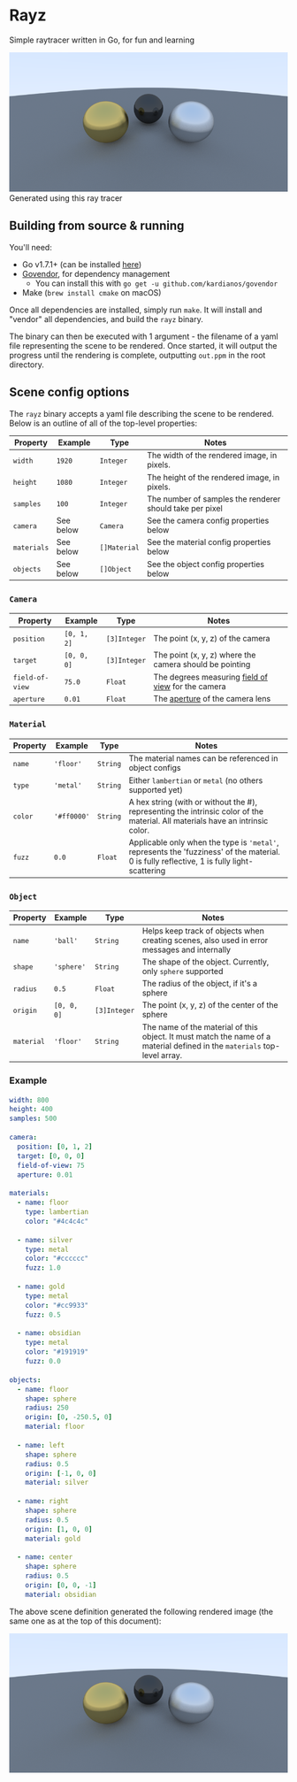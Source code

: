 # Rayz
Simple raytracer written in Go, for fun and learning

![render](https://raw.githubusercontent.com/KenGorab/raytracer-go/master/examples/three-metal-balls/out.png)
Generated using this ray tracer

## Building from source & running
You'll need:

  - Go v1.7.1+ (can be installed [here](https://golang.org/dl/))
  - [Govendor](https://github.com/kardianos/govendor), for dependency management
    - You can install this with `go get -u github.com/kardianos/govendor`
  - Make (`brew install cmake` on macOS)

Once all dependencies are installed, simply run `make`. It will install and "vendor" all dependencies, and build the `rayz` binary.

The binary can then be executed with 1 argument - the filename of a yaml file representing the scene to be rendered. Once started, it will output the progress until the rendering is complete, outputting `out.ppm` in the root directory.

## Scene config options
The `rayz` binary accepts a yaml file describing the scene to be rendered. Below is an outline of all of the top-level properties:

| Property     | Example   | Type          | Notes                                                      |
|---           |---        |---            |---                                                         |
| `width`      | `1920`    | `Integer`     | The width of the rendered image, in pixels.                |
| `height`     | `1080`    | `Integer`     | The height of the rendered image, in pixels.               |
| `samples`    | `100`     | `Integer`     | The number of samples the renderer should take per pixel   |
| `camera`     | See below | `Camera`      | See the camera config properties below                     |
| `materials`  | See below | `[]Material`  | See the material config properties below                   |
| `objects`    | See below | `[]Object`    | See the object config properties below                     |

### `Camera`

| Property        | Example     | Type         | Notes                                                   |
|---              |---          |---           |---                                                      |
| `position`      | `[0, 1, 2]` | `[3]Integer` | The point (x, y, z) of the camera                       |
| `target`        | `[0, 0, 0]` | `[3]Integer` | The point (x, y, z) where the camera should be pointing |
| `field-of-view` | `75.0`      | `Float`      | The degrees measuring [field of view](https://en.wikipedia.org/wiki/Field_of_view) for the camera |
| `aperture`      | `0.01`      | `Float`      | The [aperture](https://en.wikipedia.org/wiki/Aperture) of the camera lens |

### `Material`

| Property | Example     | Type     | Notes                                                    |
|---       |---          |---       |---                                                       |
| `name`   | `'floor'`   | `String` | The material names can be referenced in object configs   |
| `type`   | `'metal'`   | `String` | Either `lambertian` or `metal` (no others supported yet) |
| `color`  | `'#ff0000'` | `String` | A hex string (with or without the #), representing the intrinsic color of the material. All materials have an intrinsic color. |
| `fuzz`   | `0.0`       | `Float`  | Applicable only when the type is `'metal'`, represents the 'fuzziness' of the material. 0 is fully reflective, 1 is fully light-scattering |


### `Object`

| Property   | Example      | Type         | Notes                                                       |
|---         |---           |---           |---                                                          |
| `name `    | `'ball'`     | `String`     | Helps keep track of objects when creating scenes, also used in error messages and internally |
| `shape`    | `'sphere'`   | `String`     | The shape of the object. Currently, only `sphere` supported |
| `radius`   | `0.5`        | `Float`      | The radius of the object, if it's a sphere                  |
| `origin`   | `[0, 0, 0]`  | `[3]Integer` | The point (x, y, z) of the center of the sphere             |
| `material` | `'floor'`    | `String`     | The name of the material of this object. It must match the name of a material defined in the `materials` top-level array. |

### Example

```yaml
width: 800
height: 400
samples: 500

camera:
  position: [0, 1, 2]
  target: [0, 0, 0]
  field-of-view: 75
  aperture: 0.01

materials:
  - name: floor
    type: lambertian
    color: "#4c4c4c"

  - name: silver
    type: metal
    color: "#cccccc"
    fuzz: 1.0

  - name: gold
    type: metal
    color: "#cc9933"
    fuzz: 0.5

  - name: obsidian
    type: metal
    color: "#191919"
    fuzz: 0.0

objects:
  - name: floor
    shape: sphere
    radius: 250
    origin: [0, -250.5, 0]
    material: floor

  - name: left
    shape: sphere
    radius: 0.5
    origin: [-1, 0, 0]
    material: silver

  - name: right
    shape: sphere
    radius: 0.5
    origin: [1, 0, 0]
    material: gold

  - name: center
    shape: sphere
    radius: 0.5
    origin: [0, 0, -1]
    material: obsidian
```

The above scene definition generated the following rendered image (the same one as at the top of this document):

![render](https://raw.githubusercontent.com/KenGorab/raytracer-go/master/examples/three-metal-balls/out.png)

